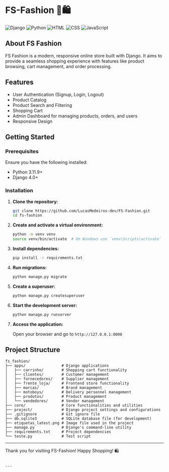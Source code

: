 # FS-Fashion 👗🛍️

![Django](https://img.shields.io/badge/Django-3.2-092E20?style=for-the-badge&logo=django)
![Python](https://img.shields.io/badge/Python-3.8-3776AB?style=for-the-badge&logo=python&logoColor=white)
![HTML](https://img.shields.io/badge/HTML-5-E34F26?style=for-the-badge&logo=html5&logoColor=white)
![CSS](https://img.shields.io/badge/CSS-3-1572B6?style=for-the-badge&logo=css3)
![JavaScript](https://img.shields.io/badge/JavaScript-ES6-F7DF1E?style=for-the-badge&logo=javascript&logoColor=black)

## About FS Fashion

FS Fashion is a modern, responsive online store built with Django. It aims to provide a seamless shopping experience with features like product browsing, cart management, and order processing.

## Features

- User Authentication (Signup, Login, Logout)
- Product Catalog
- Product Search and Filtering
- Shopping Cart
- Admin Dashboard for managing products, orders, and users
- Responsive Design

## Getting Started

### Prerequisites

Ensure you have the following installed:

- Python 3.11.9+
- Django 4.0+

### Installation

1. **Clone the repository:**
   ```bash
   git clone https://github.com/LucasMedeiros-dev/FS-Fashion.git
   cd fs-fashion
   ```

2. **Create and activate a virtual environment:**
   ```bash
   python -m venv venv
   source venv/bin/activate  # On Windows use `venv\Scripts\activate`
   ```

3. **Install dependencies:**
   ```bash
   pip install -r requirements.txt
   ```
4. **Run migrations:**
   ```bash
   python manage.py migrate
   ```

5. **Create a superuser:**
   ```bash
   python manage.py createsuperuser
   ```

6. **Start the development server:**
   ```bash
   python manage.py runserver
   ```

7. **Access the application:**

   Open your browser and go to `http://127.0.0.1:8000`

## Project Structure

```
fs_fashion/
├── apps/                # Django applications
│   ├── carrinho/        # Shopping cart functionality
│   ├── clientes/        # Customer management
│   ├── fornecedores/    # Supplier management
│   ├── frente_loja/     # Frontend store functionality
│   ├── marcas/          # Brand management
│   ├── motoboys/        # Delivery personnel management
│   ├── produtos/        # Product management
│   └── vendedores/      # Vendor management
├── core/                # Core functionalities and utilities
├── project/             # Django project settings and configurations
├── .gitignore           # Git ignore file
├── db.sqlite3           # SQLite database file (for development)
├── etiquetas_latest.png # Image file used in the project
├── manage.py            # Django's command-line utility
├── requirements.txt     # Project dependencies
└── teste.py             # Test script
```


---

Thank you for visiting FS-Fashion! Happy Shopping! 🛍️
```

---
